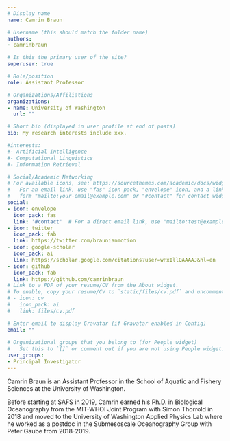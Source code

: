 ```yaml
---
# Display name
name: Camrin Braun

# Username (this should match the folder name)
authors:
- camrinbraun

# Is this the primary user of the site?
superuser: true

# Role/position
role: Assistant Professor

# Organizations/Affiliations
organizations:
- name: University of Washington
  url: ""

# Short bio (displayed in user profile at end of posts)
bio: My research interests include xxx.

#interests:
#- Artificial Intelligence
#- Computational Linguistics
#- Information Retrieval

# Social/Academic Networking
# For available icons, see: https://sourcethemes.com/academic/docs/widgets/#icons
#   For an email link, use "fas" icon pack, "envelope" icon, and a link in the
#   form "mailto:your-email@example.com" or "#contact" for contact widget.
social:
- icon: envelope
  icon_pack: fas
  link: '#contact'  # For a direct email link, use "mailto:test@example.org".
- icon: twitter
  icon_pack: fab
  link: https://twitter.com/braunianmotion
- icon: google-scholar
  icon_pack: ai
  link: https://scholar.google.com/citations?user=wPxIllQAAAAJ&hl=en
- icon: github
  icon_pack: fab
  link: https://github.com/camrinbraun
# Link to a PDF of your resume/CV from the About widget.
# To enable, copy your resume/CV to `static/files/cv.pdf` and uncomment the lines below.  
# - icon: cv
#   icon_pack: ai
#   link: files/cv.pdf

# Enter email to display Gravatar (if Gravatar enabled in Config)
email: ""
  
# Organizational groups that you belong to (for People widget)
#   Set this to `[]` or comment out if you are not using People widget.  
user_groups:
- Principal Investigator
---
```


Camrin Braun is an Assistant Professor in the School of Aquatic and Fishery Sciences at the University of Washington. 

Before starting at SAFS in 2019, Camrin earned his Ph.D. in Biological Oceanography from the MIT-WHOI Joint Program with Simon Thorrold in 2018 and moved to the University of Washington Applied Physics Lab where he worked as a postdoc in the Submesoscale Oceanography Group with Peter Gaube from 2018-2019.
